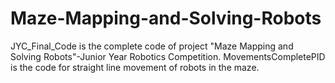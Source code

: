 # Maze-Mapping-and-Solving-Robots

JYC_Final_Code is the complete code of project "Maze Mapping and Solving Robots"-Junior Year Robotics Competition.
MovementsCompletePID is the code for straight line movement of robots in the maze.
